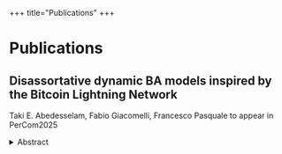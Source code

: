+++
title="Publications"
+++

# Publications

## Disassortative dynamic BA models inspired by the Bitcoin Lightning Network
Taki E. Abedesselam, Fabio Giacomelli, Francesco Pasquale
to appear in PerCom2025

<details>
  <summary>Abstract</summary>
  The evolution of the channel graph of the Lightning Network, the main layer-2 solution on top of Bitcoin, has been often modeled as a Barabasi-Albert random graph. However, the available data on the channel graph of the Lightning Network indicate that it is stabilizing over a network structure with negative assortativity, while the assortativity of a BA random graph tends to zero as the number of nodes grows to infinity.

    In the BA model, new edges are created when a new node joins the network and they never disappear. In the channel graph of the Lightning Network, channels can be closed by one or both of its endpoints at any time.  In this paper, we propose two dynamic versions of the BA-model in which edges can disappear at any time. In the first version, the edge disappearance rate is a function of the degrees of the endpoints, in the second one it is a function of the edge \textit{capacity}. Simulations show that, in both models, the assortativity converges to a negative value, that depends on the edge disappearence rate. Our results suggest that the disassortative nature of the Lightning Network, as well as that of several other real networks, could be a consequence of the dynamic nature of the edges of the network.
</details>